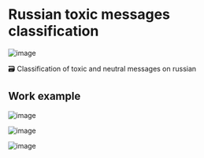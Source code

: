 # Russian toxic messages classification

![image](https://user-images.githubusercontent.com/60792943/236311527-c0998f7c-6b91-4dd0-a7f8-1c6c29ca17ed.png)

🗃 Classification of toxic and neutral messages on russian

## Work example

![image](https://user-images.githubusercontent.com/60792943/236467095-a268840f-688f-4cf0-8fa0-231000932159.png)

![image](https://user-images.githubusercontent.com/60792943/236213143-86d234c3-ff7b-4b95-b118-15b9a1838076.png)

![image](https://user-images.githubusercontent.com/60792943/236154673-ff0401f2-f508-4b2b-bc58-7913caa48b25.png)
